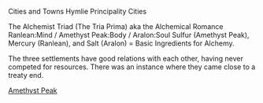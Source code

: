 Cities and Towns
Hymlie Principality Cities

The Alchemist Triad (The Tria Prima) aka the Alchemical Romance
Ranlean:Mind / Amethyst Peak:Body / Aralon:Soul
Sulfur (Amethyst Peak), Mercury (Ranlean), and Salt (Aralon) = Basic Ingredients for Alchemy.

The three settlements have good relations with each other, having never competed for resources. There was an instance where they came close to a treaty end.

[Amethyst Peak](AmethystPeak.md)



